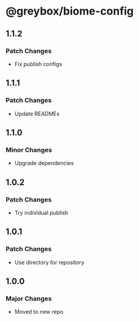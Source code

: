 # @greybox/biome-config

## 1.1.2

### Patch Changes

- Fix publish configs

## 1.1.1

### Patch Changes

- Update READMEs

## 1.1.0

### Minor Changes

- Upgrade dependencies

## 1.0.2

### Patch Changes

- Try individual publish

## 1.0.1

### Patch Changes

- Use directory for repository

## 1.0.0

### Major Changes

- Moved to new repo
